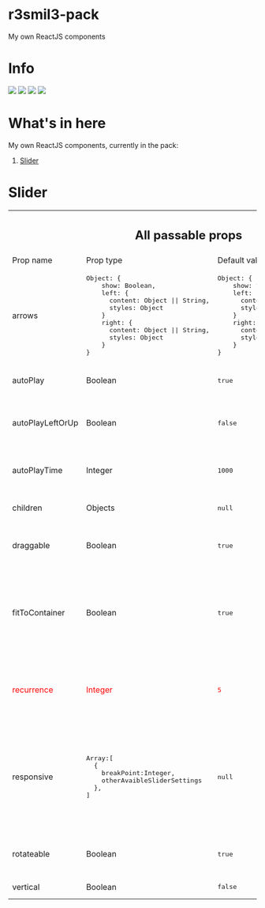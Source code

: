 # r3smil3-pack

My own ReactJS components

<h1>Info</h1>
<img src="https://img.shields.io/github/issues/AlbertZawadzki/r3smil3-pack">
<img src="https://img.shields.io/github/forks/AlbertZawadzki/r3smil3-pack">
<img src="https://img.shields.io/github/stars/AlbertZawadzki/r3smil3-pack">
<img src="https://img.shields.io/github/license/AlbertZawadzki/r3smil3-pack">
<h1>What's in here</h1>
My own ReactJS components, currently in the pack:<br/>
<ol><li><a href="#slider">Slider</a></li></ol>

<h1 id="slider">Slider</h1>

<table>
<tr>
  <td colspan='4'>
    <h2 style="text-align:center">
      All passable props
    </h2>
  </td>
</tr>
  <tr>
    <td>
      Prop name
    </td>
    <td>
      Prop type
    </td>
    <td>
      Default value
    </td>
    <td>
      Description
    </td>
  </tr>
  <tr>
    <td>
      arrows
    </td>
    <td>
    <pre>Object: {
    show: Boolean,
    left: {
      content: Object || String,
      styles: Object
    }
    right: {
      content: Object || String,
      styles: Object
    }
}</pre>
    </td>
    <td>
      <pre>Object: {
    show: true,
    left: {
      content: "Left",
      styles: {}
    }
    right: {
      content: "Right",
      styles: {}
    }
}</pre>
    </td>
    <td>
      Sets styling and content of arrows
    </td>
  </tr>
  <tr>
    <td>
      autoPlay
    </td>
    <td>
      Boolean
    </td>
    <td>
      <pre>true</pre>
    </td>
    <td>
     SLider autoslide changing
    </td>
  </tr>
  <tr>
    <td>
      autoPlayLeftOrUp
    </td>
    <td>
    Boolean
    </td>
    <td><pre>false</pre>
    </td>
    <td>
     Autosliding up (if slider is vertical) or left (if slider is horizontal)
    </td>
  </tr>
  <tr>
    <td>
      autoPlayTime
    </td>
    <td>
    Integer
    </td>
    <td><pre>1000</pre>
    </td>
    <td>
     How often the slides will be autochanging
    </td>
  </tr>
   <tr>
    <td>
      children
    </td>
    <td>
     Objects
    </td>
    <td><pre>null</pre>
    </td>
    <td>
     What will be displayed as slides
    </td>
  </tr>
   <tr>
    <td>
      draggable
    </td>
    <td>
     Boolean
    </td>
    <td><pre>true</pre>
    </td>
    <td>
     Sets if slider should react on touching and dragging
    </td>
  </tr>
   <tr>
    <td>
      fitToContainer
    </td>
    <td>
     Boolean
    </td>
    <td><pre>true</pre>
    </td>
    <td>
     Sets sliders width and height to 100% of sliders wrapper and hides everything outside of it
    </td>
  </tr>
   <tr style="color:red;">
    <td>
      recurrence
    </td>
    <td>
     Integer
    </td>
    <td><pre>5</pre>
    </td>
    <td>
     Not avaible yet.
     Sets how many times all slider items should repeat.
    </td>
  </tr>
  <tr>
    <td>
      responsive
    </td>
    <td><pre>Array:[
  {
    breakPoint:Integer,
    otherAvaibleSliderSettings
  },
]</pre>
    </td>
    <td><pre>null</pre>
    </td>
    <td>
     Sets breakpoints to change settings dependlingly on siteHeight (if slider is vertical) or siteWidth (if slider is horizontal)
    </td>
  </tr>
   <tr>
    <td>
      rotateable
    </td>
    <td>
     Boolean
    </td>
    <td><pre>true</pre>
    </td>
    <td>
     Sets if slider should be infinitly rotating
    </td>
  </tr>
   <tr>
    <td>
      vertical
    </td>
    <td>
     Boolean
    </td>
    <td><pre>false</pre>
    </td>
    <td>
     Sets slides vertically
    </td>
  </tr>
</table>
